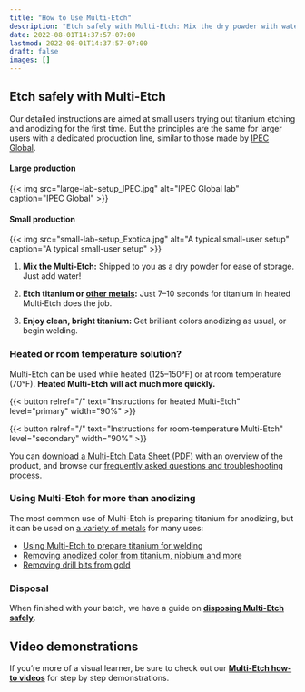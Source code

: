 ```yaml
---
title: "How to Use Multi-Etch"
description: "Etch safely with Multi‑Etch: Mix the dry powder with water, etch for a few seconds depending on the metal, then anodize or weld as usual."
date: 2022-08-01T14:37:57-07:00
lastmod: 2022-08-01T14:37:57-07:00
draft: false
images: []
---
```


## Etch safely with Multi-Etch

Our detailed instructions are aimed at small users trying out titanium etching and anodizing for the first time. But the principles are the same for larger users with a dedicated production line, similar to those made by [IPEC Global](http://ipecglobal.com).

<div class="sidebar">

  #### Large production

  {{< img src="large-lab-setup_IPEC.jpg" alt="IPEC Global lab" caption="IPEC Global" >}}

  #### Small production

  {{< img src="small-lab-setup_Exotica.jpg" alt="A typical small-user setup" caption="A typical small-user setup" >}}

</div>

1. **Mix the Multi‑Etch:** Shipped to you as a dry powder for ease of storage.
   Just add water!

2. **Etch titanium or [other metals](/etch-rates/):** Just 7–10 seconds for titanium in heated Multi‑Etch does the job.

3. **Enjoy clean, bright titanium:** Get brilliant colors anodizing as usual, or begin welding.

### Heated or room temperature solution?

Multi-Etch can be used while heated (125&#8211;150°F) or at room temperature (70°F). **Heated Multi-Etch will act much more quickly.**

{{< button relref="/" text="Instructions for heated Multi-Etch" level="primary" width="90%" >}}

{{< button relref="/" text="Instructions for room-temperature Multi-Etch" level="secondary" width="90%" >}}

You can [download a Multi-Etch Data Sheet (PDF)](/files/s/20-0165-Multietch-data-sheet-111920.pdf) with an overview of the product, and browse our [frequently asked questions and troubleshooting process](/faq).

### Using Multi-Etch for more than anodizing

The most common use of Multi-Etch is preparing titanium for anodizing, but it can be used on [a variety of metals](/etch-rates/) for many uses:

* [Using Multi-Etch to prepare titanium for welding](/welding)
* [Removing anodized color from titanium, niobium and more](/removing-color)
* [Removing drill bits from gold](/etching-gold-multietch)

### Disposal

When finished with your batch, we have a guide on [**disposing Multi-Etch safely**](/disposal).

## Video demonstrations

If you’re more of a visual learner, be sure to check out our [**Multi-Etch how-to videos**](/multietch-how-to-videos-resources) for step by step demonstrations.
